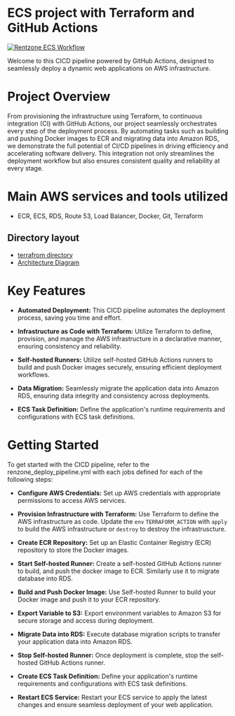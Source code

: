 # ECS project with Terraform and GitHub Actions 
                                                

[![Rentzone ECS  Workflow](https://github.com/sdime401/rentzone-github-actions-terraforms-ecs-projects/actions/workflows/rentzone_deploy_pipeline.yml/badge.svg)](https://github.com/sdime401/rentzone-github-actions-terraforms-ecs-projects/actions/workflows/rentzone_deploy_pipeline.yml)


Welcome to this CICD pipeline powered by GitHub Actions, designed to seamlessly deploy a dynamic web applications on AWS infrastructure. 

# Project Overview
From provisioning the infrastructure using Terraform, to continuous integration (CI) with GitHub Actions, our project seamlessly orchestrates every step of the deployment process. By automating tasks such as building and pushing Docker images to ECR and migrating data into Amazon RDS, we demonstrate the full potential of CI/CD pipelines in driving efficiency and accelerating software delivery. This integration not only streamlines the deployment workflow but also ensures consistent quality and reliability at every stage.

# Main AWS services and tools utilized
- ECR, ECS, RDS, Route 53, Load Balancer, Docker, Git, Terraform

## Directory layout
- [terrafrom directory](iac)
- [Architecture Diagram](Architecture-Diagram.png)

# Key Features

- **Automated Deployment:** This CICD pipeline automates the deployment process, saving you time and effort.

- **Infrastructure as Code with Terraform:** Utilize Terraform to define, provision, and manage the AWS infrastructure in a declarative manner, ensuring consistency and reliability.

- **Self-hosted Runners:** Utilize self-hosted GitHub Actions runners to build and push Docker images securely, ensuring efficient deployment workflows.

- **Data Migration:** Seamlessly migrate the application data into Amazon RDS, ensuring data integrity and consistency across deployments.

- **ECS Task Definition:** Define the application's runtime requirements and configurations with ECS task definitions.


# Getting Started

To get started with the CICD pipeline, refer to the renzone_deploy_pipeline.yml with each jobs defined for each of the following steps:

- **Configure AWS Credentials:** Set up AWS credentials with appropriate permissions to access AWS services.

- **Provision Infrastructure with Terraform:** Use Terraform to define the AWS infrastructure as code. Update the `env` `TERRAFORM_ACTION` with `apply` to build the AWS infrastructure or `destroy` to destroy the infrastruscture.

- **Create ECR Repository:** Set up an Elastic Container Registry (ECR) repository to store the Docker images.

- **Start Self-hosted Runner:** Create a self-hosted GitHub Actions runner to build, and push the docker image to ECR. Similarly use it to migrate database into RDS.

- **Build and Push Docker Image:** Use Self-hosted Runner to build your Docker image and push it to your ECR repository.

- **Export Variable to S3:** Export environment variables to Amazon S3 for secure storage and access during deployment.

- **Migrate Data into RDS:** Execute database migration scripts to transfer your application data into Amazon RDS.

- **Stop Self-hosted Runner:** Once deployment is complete, stop the self-hosted GitHub Actions runner.

- **Create ECS Task Definition:** Define your application's runtime requirements and configurations with ECS task definitions.

- **Restart ECS Service:** Restart your ECS service to apply the latest changes and ensure seamless deployment of your web application.

